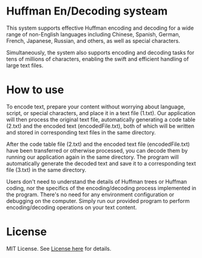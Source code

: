 # Huffman En/Decoding systeam  
This system supports effective Huffman encoding and decoding for a wide range of non-English languages including Chinese, Spanish, German, French, Japanese, Russian, and others, as well as special characters.

Simultaneously, the system also supports encoding and decoding tasks for tens of millions of characters, enabling the swift and efficient handling of large text files.

# How to use   
To encode text, prepare your content without worrying about language, script, or special characters, and place it in a text file (1.txt). Our application will then process the original text file, automatically generating a code table (2.txt) and the encoded text (encodedFile.txt), both of which will be written and stored in corresponding text files in the same directory.

After the code table file (2.txt) and the encoded text file (encodedFile.txt) have been transferred or otherwise processed, you can decode them by running our application again in the same directory. The program will automatically generate the decoded text and save it to a corresponding text file (3.txt) in the same directory.

Users don't need to understand the details of Huffman trees or Huffman coding, nor the specifics of the encoding/decoding process implemented in the program. There's no need for any environment configuration or debugging on the computer. Simply run our provided program to perform encoding/decoding operations on your text content.

# License

MIT License. See [License here](./LICENSE) for details.
